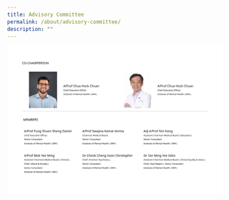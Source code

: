 ```yaml
---
title: Advisory Committee
permalink: /about/advisory-committee/
description: ""
---
```

![](/images/Group%201.png)